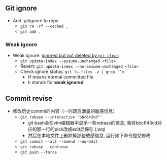 
## Git ignore
- Add .gitignore to repo
    - ```git rm -rf --cached .```
    - ```git add .```
### Weak ignore
- Weak ignore: [ignored but not deleted by ```git clean```](https://stackoverflow.com/questions/6317169/using-gitignore-to-ignore-but-not-delete-files/16442091)
  - ```git update-index --assume-unchanged <file>```
  - Revert: ```git update-index --no-assume-unchanged <file>```
  - Check ignore status: ```git ls-files -v | grep '^h'```
    - H means normal committed file
    - h stands for **weak ignored**
## Commit revise
- 修改历史commit的内容（一时疏忽泄露的敏感信息）
    - `git rebase --interactive 'bbc643cd^'`
        - git bash会在vim编辑器中显示一些rebase的信息, 我将bbc643cd对应的那一行的pick改成edit后保存 (:wq)
        - 然后在本地文件上删除掉那些敏感信息, 运行如下命令提交修改
    - `git commit --all --amend --no-edit` 
    - `git rebase --continue`
    - `git push --force`